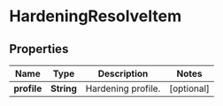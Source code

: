 
# HardeningResolveItem

## Properties
Name | Type | Description | Notes
------------ | ------------- | ------------- | -------------
**profile** | **String** | Hardening profile. |  [optional]




